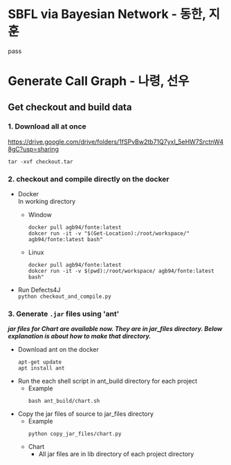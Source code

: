# SBFL via Bayesian Network - 동한, 지훈
pass

# Generate Call Graph - 나령, 선우
## Get checkout and build data
### 1. Download all at once
https://drive.google.com/drive/folders/1fSPvBw2tb71Q7yxI_5eHW7SrctnW48gC?usp=sharing   

`tar -xvf checkout.tar`

### 2. checkout and compile directly on the docker
* Docker  
    In working directory
    * Window
        ```
        docker pull agb94/fonte:latest
        dokcer run -it -v "$(Get-Location):/root/workspace/" agb94/fonte:latest bash"
        ```
    * Linux
        ```
        docker pull agb94/fonte:latest
        dokcer run -it -v $(pwd):/root/workspace/ agb94/fonte:latest bash"
        ```
    
* Run Defects4J   
    ```python checkout_and_compile.py```

### 3. Generate `.jar` files using 'ant'
***jar files for Chart are available now. They are in jar_files directory. Below explanation is about how to make that directory.***
* Download ant on the docker
    ```
    apt-get update
    apt install ant
    ```
* Run the each shell script in ant_build directory for each project   
    * Example
        ```
        bash ant_build/chart.sh
        ```
* Copy the jar files of source to jar_files directory
    * Example
        ```
        python copy_jar_files/chart.py
        ```
    * Chart
        * All jar files are in lib directory of each project directory


